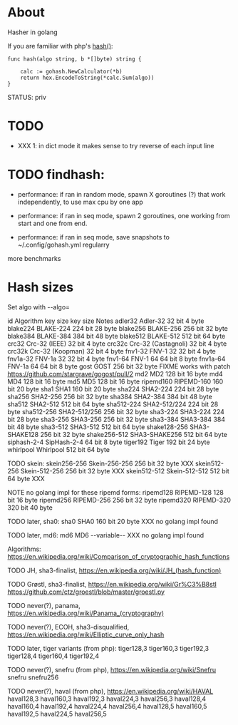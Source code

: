 # About

Hasher in golang


If you are familiar with php's [hash()](php.net/manual/en/function.hash.php):
```
func hash(algo string, b *[]byte) string {

	calc := gohash.NewCalculator(*b)
	return hex.EncodeToString(*calc.Sum(algo))
}
```

STATUS: priv


# TODO

* XXX 1: in dict mode it makes sense to try reverse of each input line


# TODO findhash:
* performance: if ran in random mode, spawn X goroutines (?) that work independently,
    to use max cpu by one app

* performance: if ran in seq mode, spawn 2 goroutines, one working from start and one from end.

* performance: if ran in seq mode, save snapshots to ~/.config/gohash.yml regularry


more benchmarks




# Hash sizes

Set algo with --algo=<id>

id            Algorithm           key size key size     Notes
adler32       Adler-32            32 bit   4 byte
blake224      BLAKE-224           224 bit  28 byte
blake256      BLAKE-256           256 bit  32 byte
blake384      BLAKE-384           384 bit  48 byte
blake512      BLAKE-512           512 bit  64 byte
crc32         Crc-32 (IEEE)       32 bit   4 byte
crc32c        Crc-32 (Castagnoli) 32 bit   4 byte
crc32k        Crc-32 (Koopman)    32 bit   4 byte
fnv1-32       FNV-1 32            32 bit   4 byte
fnv1a-32      FNV-1a 32           32 bit   4 byte
fnv1-64       FNV-1 64            64 bit   8 byte
fnv1a-64      FNV-1a 64           64 bit   8 byte
gost          GOST                256 bit  32 byte      FIXME works with patch https://github.com/stargrave/gogost/pull/2
md2           MD2                 128 bit  16 byte
md4           MD4                 128 bit  16 byte
md5           MD5                 128 bit  16 byte
ripemd160     RIPEMD-160          160 bit  20 byte
sha1          SHA1                160 bit  20 byte
sha224        SHA2-224            224 bit  28 byte
sha256        SHA2-256            256 bit  32 byte
sha384        SHA2-384            384 bit  48 byte
sha512        SHA2-512            512 bit  64 byte
sha512-224    SHA2-512/224        224 bit  28 byte
sha512-256    SHA2-512/256        256 bit  32 byte
sha3-224      SHA3-224            224 bit  28 byte
sha3-256      SHA3-256            256 bit  32 byte
sha3-384      SHA3-384            384 bit  48 byte
sha3-512      SHA3-512            512 bit  64 byte
shake128-256  SHA3-SHAKE128       256 bit  32 byte
shake256-512  SHA3-SHAKE256       512 bit  64 byte
siphash-2-4   SipHash-2-4         64 bit   8 byte
tiger192      Tiger               192 bit  24 byte
whirlpool     Whirlpool           512 bit  64 byte

TODO skein:
skein256-256  Skein-256-256       256 bit  32 byte      XXX
skein512-256  Skein-512-256       256 bit  32 byte      XXX
skein512-512  Skein-512-512       512 bit  64 byte      XXX



NOTE no golang impl for these ripemd forms:
ripemd128     RIPEMD-128          128 bit  16 byte
ripemd256     RIPEMD-256          256 bit  32 byte
ripemd320     RIPEMD-320          320 bit  40 byte

TODO later, sha0:
sha0          SHA0                160 bit  20 byte      XXX no golang impl found

TODO later, md6:
md6           MD6                   --variable--        XXX no golang impl found


Algorithms: https://en.wikipedia.org/wiki/Comparison_of_cryptographic_hash_functions



TODO JH, sha3-finalist, https://en.wikipedia.org/wiki/JH_(hash_function)

TODO Grøstl, sha3-finalist, https://en.wikipedia.org/wiki/Gr%C3%B8stl
    https://github.com/ctz/groestl/blob/master/groestl.py

TODO never(?), panama, https://en.wikipedia.org/wiki/Panama_(cryptography)

TODO never(?), ECOH, sha3-disqualified, https://en.wikipedia.org/wiki/Elliptic_curve_only_hash


TODO later, tiger variants (from php):
tiger128,3
tiger160,3
tiger192,3
tiger128,4
tiger160,4
tiger192,4


TODO never(?), snefru (from php), https://en.wikipedia.org/wiki/Snefru
snefru
snefru256

TODO never(?), haval (from php), https://en.wikipedia.org/wiki/HAVAL
haval128,3
haval160,3
haval192,3
haval224,3
haval256,3
haval128,4
haval160,4
haval192,4
haval224,4
haval256,4
haval128,5
haval160,5
haval192,5
haval224,5
haval256,5

